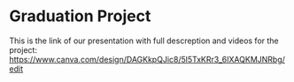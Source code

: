 # Graduation Project
This is the link of our presentation with full descreption and videos for the project:
https://www.canva.com/design/DAGKkpQJic8/5l5TxKRr3_6IXAQKMJNRbg/edit
